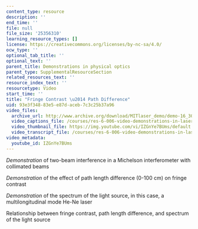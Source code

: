 ```yaml
---
content_type: resource
description: ''
end_time: ''
file: null
file_size: '25356310'
learning_resource_types: []
license: https://creativecommons.org/licenses/by-nc-sa/4.0/
ocw_type: ''
optional_tab_title: ''
optional_text: ''
parent_title: Demonstrations in physical optics
parent_type: SupplementalResourceSection
related_resources_text: ''
resource_index_text: ''
resourcetype: Video
start_time: ''
title: "Fringe Contrast \u2014 Path Difference"
uid: 93e3f348-83e5-e87d-aceb-7c3c25b37a96
video_files:
  archive_url: http://www.archive.org/download/MITlaser_demo/demo-16_300k.mp4
  video_captions_file: /courses/res-6-006-video-demonstrations-in-lasers-and-optics-spring-2008/34302a61079b5851af43ae9983e9b1e0_IZGnYe7BUms.vtt
  video_thumbnail_file: https://img.youtube.com/vi/IZGnYe7BUms/default.jpg
  video_transcript_file: /courses/res-6-006-video-demonstrations-in-lasers-and-optics-spring-2008/44b160d717399cddab087b9697067b7d_IZGnYe7BUms.pdf
video_metadata:
  youtube_id: IZGnYe7BUms
---
```


_Demonstration_ of two-beam interference in a Michelson interferometer with collimated beams

_Demonstration_ of the effect of path length difference (0-100 cm) on fringe contrast

_Demonstration_ of the spectrum of the light source, in this case, a multilongitudinal mode He-Ne laser

Relationship between fringe contrast, path length difference, and spectrum of the light source


